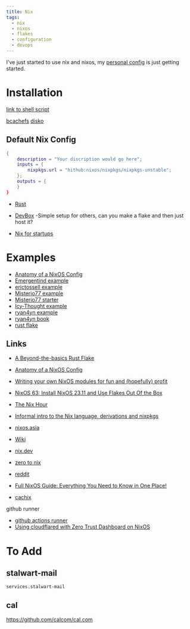 ```yaml
---
title: Nix
tags:
  - nix
  - nixos
  - flakes
  - configuration
  - devops
---
```


I've just started to use nix and nixos, my [personal config](https://github.com/gavdaly/nix-config) is just getting started.

# Installation

[link to shell script](https://nixos.org/download.html#nix-install-macos)

[bcachefs](https://nixos.wiki/wiki/Bcachefs)
[disko](https://github.com/nix-community/disko)

## Default Nix Config

```nix
{
	description = "Your discription would go here";
	inputs = {
		nixpkgs.url = "hithub:nixos/nixpkgs/nixpkgs-unstable";
	};
	outputs = {
	}
}
```

- [Rust](https://github.com/oxalica/rust-overlay)

- [DevBox](https://www.jetify.com/devbox/) -Simple setup for others, can you make a flake and then just host it?

- [Nix for startups](https://www.youtube.com/watch?v=WJZgzwB3ziE)

# Examples

- [Anatomy of a NixOS Config](https://www.youtube.com/watch?v=YHm7e3f87iY&list=PLAWyx2BxU4OyERRTbzNAaRHK08DQ0DD_l)
- [Emergentind example](https://github.com/EmergentMind/nix-config)
- [erictossell example](https://github.com/erictossell/nixflakes)
- [Misterio77 example](https://github.com/Misterio77/nix-config)
- [Misterio77 starter](https://github.com/Misterio77/nix-starter-configs)
- [Icy-Thought example](https://github.com/Icy-Thought/snowflake)
- [ryan4yn example](https://github.com/ryan4yin/nix-config)
- [ryan4yn book](https://github.com/ryan4yin/nixos-and-flakes-book)
- [rust flake](https://github.com/cpu/rust-flake/)

## Links

- [A Beyond-the-basics Rust Flake](https://log.woodweb.ca/articles/rust-flake/)

- [Anatomy of a NixOS Config](https://unmovedcentre.com/technology/2024/02/24/anatomy-of-a-nixos-config.html)
- [Writing your own NixOS modules for fun and (hopefully) profit](https://www.youtube.com/watch?v=SzyuLVzS5Fg_)

- [NixOS 63: Install NixOS 23.11 and Use Flakes Out Of the Box](https://www.youtube.com/watch?v=hoB0pHZ0fpI)
- [The Nix Hour](https://www.youtube.com/playlist?app=desktop&list=PLyzwHTVJlRc8yjlx4VR4LU5A5O44og9in)
- [Informal intro to the Nix language, derivations and nixpkgs](https://www.youtube.com/watch?v=9DJtHIpdp0Y)
- [nixos.asia](https://nixos.asia/en)
- [Wiki](https://nixos.wiki/)
- [nix.dev](https://nix.dev/)
- [zero to nix](https://zero-to-nix.com)
- [reddit](https://www.reddit.com/r/NixOS/)
- [Full NixOS Guide: Everything You Need to Know in One Place!](https://www.youtube.com/watch?v=nLwbNhSxLd4)

- [cachix](https://github.com/cachix/install-nix-action)

github runner

- [github actions runner](https://nix-community.github.io/srvos/github_actions_runner/)
- [Using cloudflared with Zero Trust Dashboard on NixOS](https://discourse.nixos.org/t/using-cloudflared-with-zero-trust-dashboard-on-nixos/19069)

# To Add

## stalwart-mail

```nixos
services.stalwart-mail
```

## cal

https://github.com/calcom/cal.com

